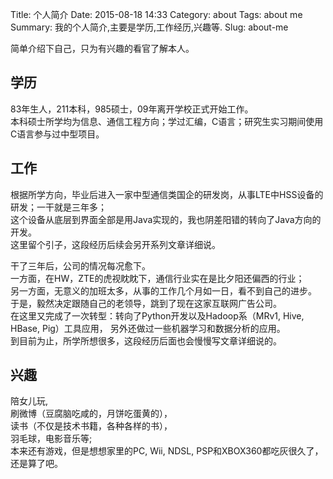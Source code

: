 Title: 个人简介
Date: 2015-08-18 14:33
Category: about
Tags: about me
Summary: 我的个人简介,主要是学历,工作经历,兴趣等.
Slug: about-me

简单介绍下自己，只为有兴趣的看官了解本人。  

学历
----
83年生人，211本科，985硕士，09年离开学校正式开始工作。  
本科硕士所学均为信息、通信工程方向；学过汇编，C语言；研究生实习期间使用C语言参与过中型项目。  

工作
----
根据所学方向，毕业后进入一家中型通信类国企的研发岗，从事LTE中HSS设备的研发；一干就是三年多；  
这个设备从底层到界面全部是用Java实现的，我也阴差阳错的转向了Java方向的开发。  
这里留个引子，这段经历后续会另开系列文章详细说。  

干了三年后，公司的情况每况愈下。  
一方面，在HW，ZTE的虎视眈眈下，通信行业实在是比夕阳还偏西的行业；  
另一方面，无意义的加班太多，从事的工作几个月如一日，看不到自己的进步。  
于是，毅然决定跟随自己的老领导，跳到了现在这家互联网广告公司。  
在这里又完成了一次转型：转向了Python开发以及Hadoop系（MRv1, Hive, HBase, Pig）工具应用， 另外还做过一些机器学习和数据分析的应用。  
到目前为止，所学所想很多，这段经历后面也会慢慢写文章详细说的。  

兴趣
----
陪女儿玩,  
刷微博（豆腐脑吃咸的，月饼吃蛋黄的），   
读书（不仅是技术书籍，各种各样的书），  
羽毛球，电影音乐等;  
本来还有游戏，但是想想家里的PC, Wii, NDSL, PSP和XBOX360都吃灰很久了，还是算了吧。  
